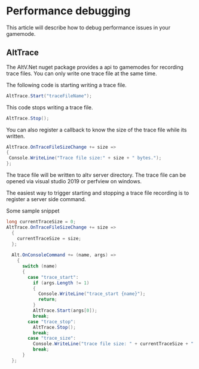 # Performance debugging

This article will describe how to debug performance issues in your gamemode.

## AltTrace

The AltV.Net nuget package provides a api to gamemodes for recording trace files. You can only write one trace file at the same time.

The following code is starting writing a trace file.

```csharp
AltTrace.Start("traceFileName");
```

This code stops writing a trace file.

```csharp
AltTrace.Stop();
```

You can also register a callback to know the size of the trace file while its written.

```csharp
AltTrace.OnTraceFileSizeChange += size =>
{
 Console.WriteLine("Trace file size:" + size + " bytes.");                
};
```

The trace file will be written to altv server directory. The trace file can be opened via visual studio 2019 or perfview on windows.

The easiest way to trigger starting and stopping a trace file recording is to register a server side command.

Some sample snippet

```csharp
long currentTraceSize = 0;
AltTrace.OnTraceFileSizeChange += size =>
  {
    currentTraceSize = size;
  };
            
  Alt.OnConsoleCommand += (name, args) =>
    {
      switch (name)
      {
        case "trace_start":
          if (args.Length != 1)
          {
            Console.WriteLine("trace_start {name}");
            return;
          }
          AltTrace.Start(args[0]);
          break;
        case "trace_stop":
          AltTrace.Stop();
          break;
        case "trace_size":
          Console.WriteLine("trace file size: " + currentTraceSize + " bytes");
          break;
      }
  };
```
